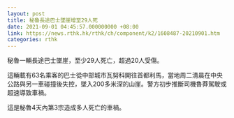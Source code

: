 ```yaml
---
layout: post
title: 秘魯長途巴士墜崖增至29人死
date: 2021-09-01 04:45:57.000000000 +08:00
link: https://news.rthk.hk/rthk/ch/component/k2/1608487-20210901.htm
categories: rthk
---
```


秘魯一輛長途巴士墜崖，至少29人死亡，超過20人受傷。

這輛載有63名乘客的巴士從中部城市瓦努科開往首都利馬，當地周二清晨在中央公路與另一車碰撞後失控，墜入200多米深的山崖。警方初步推斷司機魯莽駕駛或超速導致車禍。

這是秘魯4天內第3宗造成多人死亡的車禍。
